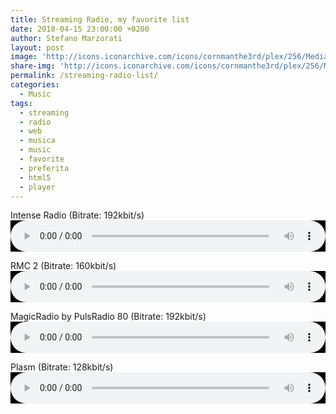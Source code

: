 ```yaml
---
title: Streaming Radio, my favorite list
date: 2018-04-15 23:00:00 +0200
author: Stefano Marzorati
layout: post
image: 'http://icons.iconarchive.com/icons/cornmanthe3rd/plex/256/Media-play-music-icon.png'
share-img: 'http://icons.iconarchive.com/icons/cornmanthe3rd/plex/256/Media-play-music-icon.png'
permalink: /streaming-radio-list/
categories:
  - Music
tags:
  - streaming
  - radio
  - web
  - musica
  - music
  - favorite
  - preferita
  - html5
  - player
---
```

Intense Radio (Bitrate: 192kbit/s)   
<audio preload="auto" controls style="width:100%; height:50;  background-color:#000; color:#000;" src="http://stream.intenseradio.net:8000/live"></audio>

RMC 2 (Bitrate: 160kbit/s)   
<audio preload="auto" controls style="width:100%; height:50;  background-color:#000; color:#000;" src="http://icecast.unitedradio.it/MC2.mp3"></audio>

MagicRadio by PulsRadio 80 (Bitrate: 192kbit/s)   
<audio preload="auto" controls style="width:100%; height:50;  background-color:#000; color:#000;" src="http://icecast.pulsradio.com:80/magicradioHD.mp3"></audio>

Plasm (Bitrate: 128kbit/s)   
<audio preload="auto" controls style="width:100%; height:50;  background-color:#000; color:#000;" src="http://streaming.radionomy.com/Plasm"></audio>
